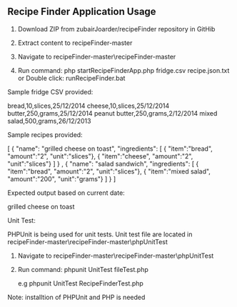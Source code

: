 

Recipe Finder Application Usage
-------------------------------

1. Download ZIP from zubairJoarder/recipeFinder repository in GitHib

2. Extract content to recipeFinder-master

3. Navigate to recipeFinder-master\recipeFinder-master

4. Run command: php startRecipeFinderApp.php fridge.csv recipe.json.txt 
			or
	Double click: runRecipeFinder.bat


Sample fridge CSV provided:

bread,10,slices,25/12/2014 
cheese,10,slices,25/12/2014 
butter,250,grams,25/12/2014 
peanut butter,250,grams,2/12/2014 
mixed salad,500,grams,26/12/2013


Sample recipes provided:

[ 
	{ 
		"name": "grilled cheese on toast", 
		"ingredients": [ 
							{ "item":"bread", "amount":"2", "unit":"slices"}, 
							{ "item":"cheese", "amount":"2", "unit":"slices"} 
						] 
	} 
	, 
	{ 
		"name": "salad sandwich", 
		"ingredients": [ 
							{ "item":"bread", "amount":"2", "unit":"slices"}, 
							{ "item":"mixed salad", "amount":"200", "unit":"grams"} 
						] 
	} 
] 
	

Expected output based on current date:

grilled cheese on toast



Unit Test:

PHPUnit is being used for unit tests. Unit test file are located in recipeFinder-master\recipeFinder-master\phpUnitTest

1. Navigate to recipeFinder-master\recipeFinder-master\phpUnitTest

2. Run command: phpunit UnitTest fileTest.php

	e.g phpunit UnitTest RecipeFinderTest.php


	
	
Note: installtion of PHPUnit and PHP is needed




